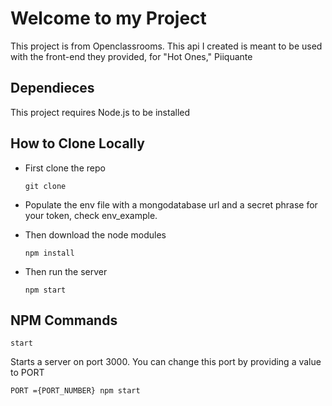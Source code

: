 # Welcome to my Project

This project is from Openclassrooms. This api I created is meant to be used with the front-end they provided, for "Hot Ones," Piiquante

## Dependieces

This project requires Node.js to be installed

## How to Clone Locally

- First clone the repo

  `git clone `

- Populate the env file with a mongodatabase url and a secret phrase for your token, check env_example.

- Then download the node modules

  `npm install`

- Then run the server

  `npm start`

## NPM Commands

`start`

Starts a server on port 3000. You can change this port by providing a value to PORT

```
PORT ={PORT_NUMBER} npm start
```
